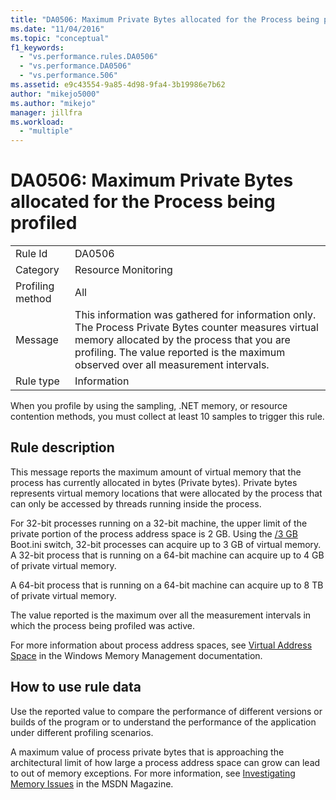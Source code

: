 ```yaml
---
title: "DA0506: Maximum Private Bytes allocated for the Process being profiled | Microsoft Docs"
ms.date: "11/04/2016"
ms.topic: "conceptual"
f1_keywords:
  - "vs.performance.rules.DA0506"
  - "vs.performance.DA0506"
  - "vs.performance.506"
ms.assetid: e9c43554-9a85-4d98-9fa4-3b19986e7b62
author: "mikejo5000"
ms.author: "mikejo"
manager: jillfra
ms.workload:
  - "multiple"
---
```

# DA0506: Maximum Private Bytes allocated for the Process being profiled

|||
|-|-|
|Rule Id|DA0506|
|Category|Resource Monitoring|
|Profiling method|All|
|Message|This information was gathered for information only. The Process Private Bytes counter measures virtual memory allocated by the process that you are profiling. The value reported is the maximum observed over all measurement intervals.|
|Rule type|Information|

 When you profile by using the sampling, .NET memory, or resource contention methods, you must collect at least 10 samples to trigger this rule.

## Rule description
 This message reports the maximum amount of virtual memory that the process has currently allocated in bytes (Private bytes). Private bytes represents virtual memory locations that were allocated by the process that can only be accessed by threads running inside the process.

 For 32-bit processes running on a 32-bit machine, the upper limit of the private portion of the process address space is 2 GB. Using the [/3 GB](http://go.microsoft.com/fwlink/?LinkId=177831) Boot.ini switch, 32-bit processes can acquire up to 3 GB of virtual memory. A 32-bit process that is running on a 64-bit machine can acquire up to 4 GB of private virtual memory.

 A 64-bit process that is running on a 64-bit machine can acquire up to 8 TB of private virtual memory.

 The value reported is the maximum over all the measurement intervals in which the process being profiled was active.

 For more information about process address spaces, see [Virtual Address Space](http://go.microsoft.com/fwlink/?LinkId=177832) in the Windows Memory Management documentation.

## How to use rule data
 Use the reported value to compare the performance of different versions or builds of the program or to understand the performance of the application under different profiling scenarios.

 A maximum value of process private bytes that is approaching the architectural limit of how large a process address space can grow can lead to out of memory exceptions. For more information, see [Investigating Memory Issues](http://go.microsoft.com/fwlink/?LinkID=177833) in the MSDN Magazine.